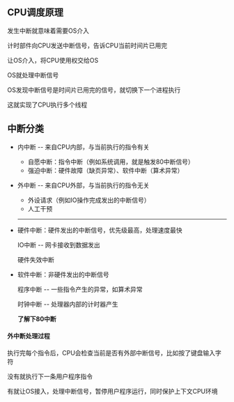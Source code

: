 ## CPU调度原理

发生中断就意味着需要OS介入

计时部件向CPU发送中断信号，告诉CPU当前时间片已用完

让OS介入，将CPU使用权交给OS

OS就处理中断信号

OS发现中断信号是时间片已用完的信号，就切换下一个进程执行

这就实现了CPU执行多个线程





 

## 中断分类

- 内中断 -- 来自CPU内部，与当前执行的指令有关

  - 自愿中断：指令中断（例如系统调用，就是触发80中断信号）
  - 强迫中断：硬件故障（缺页异常）、软件中断（算术异常）

- 外中断 -- 来自CPU外部，与当前执行的指令无关

  - 外设请求（例如IO操作完成发出的中断信号）
  - 人工干预

  ---

- 硬件中断：硬件发出的中断信号，优先级最高，处理速度最快

  IO中断 -- 网卡接收到数据发出

  硬件失效中断

- 软件中断：非硬件发出的中断信号

  程序中断 -- 一些指令产生的异常，如算术异常

  时钟中断 -- 处理器内部的计时器产生

  **了解下80中断**



#### 外中断处理过程

执行完每个指令后，CPU会检查当前是否有外部中断信号，比如按了键盘输入字符

没有就执行下一条用户程序指令

有就让OS接入，处理中断信号，暂停用户程序运行，同时保护上下文CPU环境